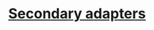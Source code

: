 # [Secondary adapters](../../../../../../../../../../../../hexagonale-architecture.md#secondary-adapters)
